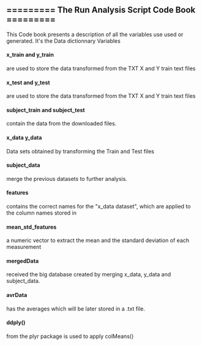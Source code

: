 ## ========= The Run Analysis Script Code Book =========
This Code book presents a description of all the variables use used or generated. It's the Data dictionnary
Variables 
#### x_train and y_train 
are used to store the data transformed from the TXT X and Y train text files
#### x_test and y_test
are used to store the data transformed from the TXT X and Y train text files

#### subject_train and subject_test 
contain the data from the downloaded files.
#### x_data y_data 
Data sets obtained by transforming the Train and Test files
#### subject_data 
merge the previous datasets to further analysis.
#### features 
contains the correct names for the "x_data dataset", which are applied to the column names stored in 
#### mean_std_features
a numeric vector to extract the mean and the standard deviation of each measurement
#### mergedData 
received the big database created by  merging x_data, y_data and subject_data.
#### avrData
has the averages which will be later stored in a .txt file.
#### ddply() 
from the plyr package is used to apply colMeans() 
